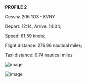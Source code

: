**PROFILE 2**

Cessna 206 1O3 - KVNY

Depart: 12:14, Arrive: 14:04;

Speed: 61.59 knots;

Flight distance: 276.96 nautical miles;

Taxi distance: 0.74 nautical miles

![image](https://github.com/user-attachments/assets/305f4d2e-4d57-49b3-9c69-5967a0099348)

![image](https://github.com/user-attachments/assets/a39c0b44-95b9-42b3-92c4-97c6bf9b078d)
